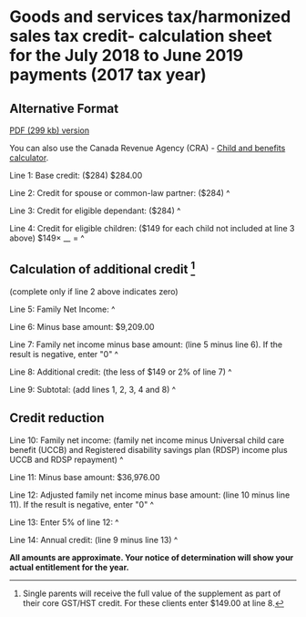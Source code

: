 # Goods and services tax/harmonized sales tax credit- calculation sheet for the July 2018 to June 2019 payments (2017 tax year)

## Alternative Format

[PDF (299 kb) version](/content/dam/cra-arc/serv-info/benefits/gstcclc17-eng.pdf)

You can also use the Canada Revenue Agency (CRA) - [Child and benefits calculator](/en/revenue-agency/services/child-family-benefits/child-family-benefits-calculator.html).

Line 1: Base credit: ($284) $284.00

Line 2: Credit for spouse or common-law partner: ($284) ^

Line 3: Credit for eligible dependant: ($284) ^

Line 4: Credit for eligible children: ($149 for each child not included at line 3 above) $149× \__\__ = ^

## Calculation of additional credit [^1]

(complete only if line 2 above indicates zero)

Line 5: Family Net Income: ^

Line 6: Minus base amount: $9,209.00

Line 7: Family net income minus base amount: (line 5 minus line 6). If the result is negative, enter "0" ^

Line 8: Additional credit: (the less of $149 or 2% of line 7) ^

Line 9: Subtotal: (add lines 1, 2, 3, 4 and 8) ^

## Credit reduction

Line 10: Family net income: (family net income minus Universal child care benefit (UCCB) and Registered disability savings plan (RDSP) income plus UCCB and RDSP repayment) ^

Line 11: Minus base amount: $36,976.00

Line 12: Adjusted family net income minus base amount: (line 10 minus line 11). If the result is negative, enter "0" ^

Line 13: Enter 5% of line 12: ^

Line 14: Annual credit: (line 9 minus line 13) ^

**All amounts are approximate. Your notice of determination will show your actual entitlement for the year.**

[^1]: Single parents will receive the full value of the supplement as part of their core GST/HST credit. For these clients enter $149.00 at line 8.
